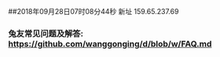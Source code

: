 ##2018年09月28日07时08分44秒 新址 159.65.237.69
### 兔友常见问题及解答: https://github.com/wanggonging/d/blob/w/FAQ.md

